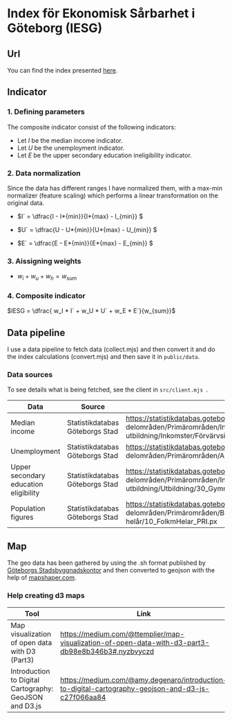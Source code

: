# Index för Ekonomisk Sårbarhet i Göteborg (IESG)

## Url

You can find the index presented [here](https://iesg.pages.dev/).

## Indicator

### 1. Defining parameters

The composite indicator consist of the following indicators:

- Let $I$ be the median income indicator.
- Let $U$ be the unemployment indicator.
- Let $E$ be the upper secondary education ineligibility indicator.

### 2. Data normalization

Since the data has different ranges I have normalized them, with a max-min normalizer (feature scaling) which performs a linear transformation on the original data.

- $I´ = \dfrac{I - I*{min}}{I*{max} - I\_{min}} $

- $U´ = \dfrac{U - U*{min}}{U*{max} - U\_{min}} $

- $E´ = \dfrac{E - E*{min}}{E*{max} - E\_{min}} $

### 3. Aissigning weights

- $w_i + w_u + w_h = w_{sum}$

### 4. Composite indicator

$IESG = \dfrac{ w_I * I´ + w_U * U´ + w_E * E´}{w_{sum}}$

## Data pipeline

I use a data pipeline to fetch data (collect.mjs) and then convert it and do the index calculations (convert.mjs) and then save it in `public/data`.

### Data sources

To see details what is being fetched, see the client in `src/client.mjs `.

| Data                                  | Source                          | Link                                                                                                                                                                              |
| ------------------------------------- | ------------------------------- | --------------------------------------------------------------------------------------------------------------------------------------------------------------------------------- |
| Median income                         | Statistikdatabas Göteborgs Stad | https://statistikdatabas.goteborg.se/api/v1/sv/1. Göteborg och dess delområden/Primärområden/Inkomst och utbildning/Inkomster/Förvärvsinkomster etc/23_InkomsterUtbildning_PRI.px |
| Unemployment                          | Statistikdatabas Göteborgs Stad | https://statistikdatabas.goteborg.se/api/v1/sv/1. Göteborg och dess delområden/Primärområden/Arbetsmarknad/Arbetslöshet/10_AntalArblos_PRI.px                                     |
| Upper secondary education eligibility | Statistikdatabas Göteborgs Stad | https://statistikdatabas.goteborg.se/api/v1/sv/1. Göteborg och dess delområden/Primärområden/Inkomst och utbildning/Utbildning/30_Gymnbehorig_PRI.px                              |
| Population figures                    | Statistikdatabas Göteborgs Stad | https://statistikdatabas.goteborg.se/api/v1/sv/1. Göteborg och dess delområden/Primärområden/Befolkning/Folkmängd/Folkmängd helår/10_FolkmHelar_PRI.px                            |

## Map

The geo data has been gathered by using the .sh format published by [Göteborgs Stadsbyggnadskontor](https://goteborg.se/wps/portal/enhetssida/statistik-och-analys/geografi/gisskikt-for-stadens-omradesindelning) and then converted to geojson with the help of [mapshaper.com](https://mapshaper.org/).

### Help creating d3 maps

| Tool                                                   | Link                                                                                               |
| ------------------------------------------------------ | -------------------------------------------------------------------------------------------------- |
| Map visualization of open data with D3 (Part3)         | https://medium.com/@ttemplier/map-visualization-of-open-data-with-d3-part3-db98e8b346b3#.nyzbvyczd |
| Introduction to Digital Cartography: GeoJSON and D3.js | https://medium.com/@amy.degenaro/introduction-to-digital-cartography-geojson-and-d3-js-c27f066aa84 |

